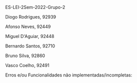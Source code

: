 ES-LEI-2Sem-2022-Grupo-2

Diogo Rodrigues, 92939

Afonso Neves, 92449

Miguel D'Aguiar, 92448

Bernardo Santos, 92710

Bruno Silva, 92860

Vasco Coelho, 92491

Erros e/ou Funcionalidades não implementadas/incompletas:

